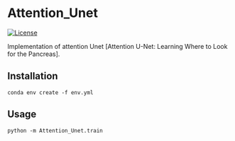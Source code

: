 # Attention_Unet
 
[![License](https://img.shields.io/github/license/EdgarLefevre/Attention_Unet?label=license)](https://github.com/EdgarLefevre/Attention_Unet/blob/main/LICENSE)

Implementation of attention Unet [Attention U-Net:
Learning Where to Look for the Pancreas].

## Installation

```shell
conda env create -f env.yml
```

## Usage

```shell
python -m Attention_Unet.train
```